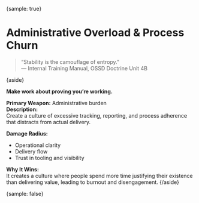 {sample: true}
# Administrative Overload & Process Churn

> “Stability is the camouflage of entropy.”  
> — Internal Training Manual, OSSD Doctrine Unit 4B

{aside}

**Make work about proving you’re working.**

**Primary Weapon:** Administrative burden  
**Description:**  
Create a culture of excessive tracking, reporting, and process adherence that distracts from actual delivery.  

**Damage Radius:**  
- Operational clarity
- Delivery flow
- Trust in tooling and visibility

**Why It Wins:**  
It creates a culture where people spend more time justifying their existence than delivering value, leading to burnout and disengagement.
{/aside}

{sample: false}